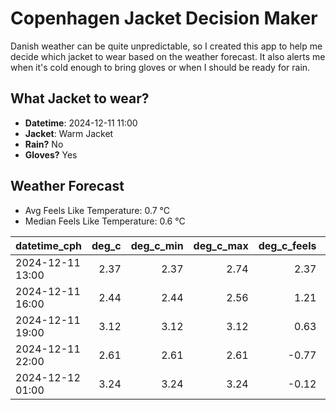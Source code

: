 
# Copenhagen Jacket Decision Maker

Danish weather can be quite unpredictable, so I created this app to help me decide which jacket to wear based on the weather forecast. 
It also alerts me when it's cold enough to bring gloves or when I should be ready for rain.

## What Jacket to wear?

- **Datetime**: 2024-12-11 11:00
- **Jacket**: Warm Jacket
- **Rain?** No
- **Gloves?** Yes

## Weather Forecast
- Avg Feels Like Temperature: 0.7 °C
- Median Feels Like Temperature: 0.6 °C

| datetime_cph     |   deg_c |   deg_c_min |   deg_c_max |   deg_c_feels | weather   | wind   | rain   |
|:-----------------|--------:|------------:|------------:|--------------:|:----------|:-------|:-------|
| 2024-12-11 13:00 |    2.37 |        2.37 |        2.74 |          2.37 | Clouds    | Low    | None   |
| 2024-12-11 16:00 |    2.44 |        2.44 |        2.56 |          1.21 | Clouds    | Low    | None   |
| 2024-12-11 19:00 |    3.12 |        3.12 |        3.12 |          0.63 | Clouds    | Low    | None   |
| 2024-12-11 22:00 |    2.61 |        2.61 |        2.61 |         -0.77 | Clouds    | Low    | None   |
| 2024-12-12 01:00 |    3.24 |        3.24 |        3.24 |         -0.12 | Clouds    | Low    | None   |
        